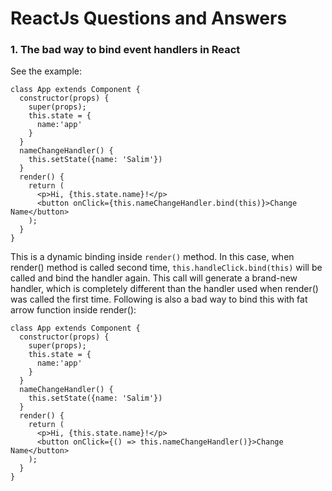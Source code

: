 # ReactJs Questions and Answers
### 1. The bad way to bind event handlers in React
See the example:
```
class App extends Component {
  constructor(props) {
    super(props);
    this.state = {
      name:'app'
    }
  }
  nameChangeHandler() {
    this.setState({name: 'Salim'})
  }
  render() {
    return (
      <p>Hi, {this.state.name}!</p>
      <button onClick={this.nameChangeHandler.bind(this)}>Change Name</button>
    );
  }
}
```
This is a dynamic binding inside ```render()``` method.
In this case, when render() method is called second time, ```this.handleClick.bind(this)``` will be called and bind the handler again. This call will generate a brand-new handler, which is completely different than the handler used when render() was called the first time.
Following is also a bad way to bind this with fat arrow function inside render():
```
class App extends Component {
  constructor(props) {
    super(props);
    this.state = {
      name:'app'
    }
  }
  nameChangeHandler() {
    this.setState({name: 'Salim'})
  }
  render() {
    return (
      <p>Hi, {this.state.name}!</p>
      <button onClick={() => this.nameChangeHandler()}>Change Name</button>
    );
  }
}
```
